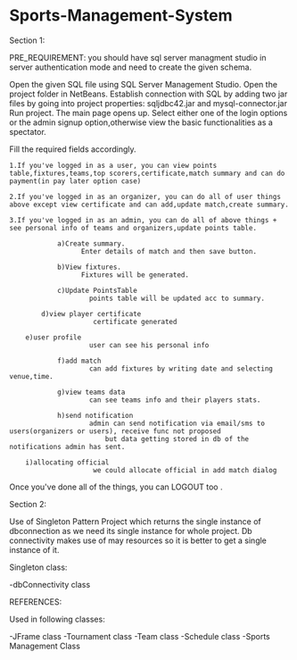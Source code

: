 # Sports-Management-System
Section 1:

PRE_REQUIREMENT: you should have sql server managment studio in server authentication mode and need to create the given schema.

Open the given SQL file using SQL Server Management Studio.
Open the project folder in NetBeans.
Establish connection with SQL by adding two jar files by going into project properties: sqljdbc42.jar and mysql-connector.jar Run project. The main page opens up. 
Select either one of the login options or the admin signup option,otherwise view the basic functionalities as a spectator.

Fill the required fields accordingly.

    1.If you've logged in as a user, you can view points table,fixtures,teams,top scorers,certificate,match summary and can do payment(in pay later option case)      

    2.If you've logged in as an organizer, you can do all of user things above except view certificate and can add,update match,create summary.

    3.If you've logged in as an admin, you can do all of above things + see personal info of teams and organizers,update points table.

                a)Create summary.
                      Enter details of match and then save button.

                b)View fixtures.
                      Fixtures will be generated.

                c)Update PointsTable
                        points table will be updated acc to summary.

	        d)view player certificate
                         certificate generated
                
		e)user profile
                        user can see his personal info
                
                f)add match
                        can add fixtures by writing date and selecting venue,time.

                g)view teams data
                        can see teams info and their players stats.

                h)send notification
                        admin can send notification via email/sms to users(organizers or users), receive func not proposed
                            but data getting stored in db of the notifications admin has sent.
		
		i)allocating official
                         we could allocate official in add match dialog
                 

   

Once you've done all of the things, you can LOGOUT too .


Section 2:

 Use of Singleton Pattern Project which returns the single instance of dbconnection as we need
its single instance for whole project. 
Db connectivity makes use of may resources so it is better to get a single instance of it. 

Singleton class:

-dbConnectivity class

REFERENCES:

Used in following classes:

-JFrame class
-Tournament class
-Team class
-Schedule class
-Sports Management Class
